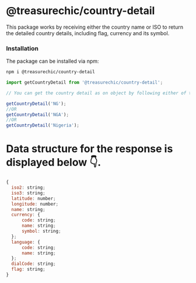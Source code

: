 # @treasurechic/country-detail
This package works by receiving either the country name or ISO to return the detailed country details, including flag, currency and its symbol.

### Installation
The package can be installed via npm:
~~~sh
npm i @treasurechic/country-detail
~~~

~~~js
import getCountryDetail from '@treasurechic/country-detail';

// You can get the country detail as on object by following either of the examples below 👇️

getCountryDetail('NG'); 
//OR
getCountryDetail('NGA'); 
//OR
getCountryDetail('Nigeria'); 

~~~

# Data structure for the response is displayed below 👇️.
~~~js
{
  iso2: string;
  iso3: string;
  latitude: number;
  longitude: number;
  name: string;
  currency: {
      code: string;
      name: string;
      symbol: string;
  };
  language: {
      code: string;
      name: string;
  };
  dialCode: string;
  flag: string;
}
~~~
